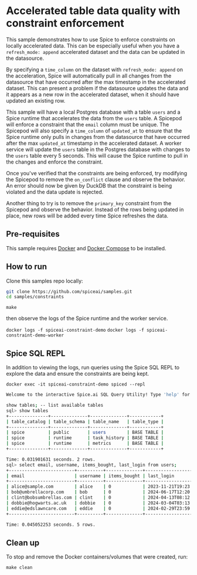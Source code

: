 # Accelerated table data quality with constraint enforcement

This sample demonstrates how to use Spice to enforce constraints on locally accelerated data. This can be especially useful when you have a `refresh_mode: append` accelerated dataset and the data can be updated in the datasource.

By specifying a `time_column` on the dataset with `refresh_mode: append` on the acceleration, Spice will automatically pull in all changes from the datasource that have occurred after the max timestamp in the accelerated dataset. This can present a problem if the datasource updates the data and it appears as a new row in the accelerated dataset, when it should have updated an existing row.

This sample will have a local Postgres database with a table `users` and a Spice runtime that accelerates the data from the `users` table. A Spicepod will enforce a constraint that the `email` column must be unique. The Spicepod will also specify a `time_column` of `updated_at` to ensure that the Spice runtime only pulls in changes from the datasource that have occurred after the max `updated_at` timestamp in the accelerated dataset. A worker service will update the `users` table in the Postgres database with changes to the `users` table every 5 seconds. This will cause the Spice runtime to pull in the changes and enforce the constraint.

Once you've verified that the constraints are being enforced, try modifying the Spicepod to remove the `on_conflict` clause and observe the behavior. An error should now be given by DuckDB that the constraint is being violated and the data update is rejected.

Another thing to try is to remove the `primary_key` constraint from the Spicepod and observe the behavior. Instead of the rows being updated in place, new rows will be added every time Spice refreshes the data.

## Pre-requisites

This sample requires [Docker](https://www.docker.com/) and [Docker Compose](https://docs.docker.com/compose/) to be installed.

## How to run

Clone this samples repo locally:
```bash
git clone https://github.com/spiceai/samples.git
cd samples/constraints
```

`make`

then observe the logs of the Spice runtime and the worker service.

`docker logs -f spiceai-constraint-demo`
`docker logs -f spiceai-constraint-demo-worker`

## Spice SQL REPL
In addition to viewing the logs, run queries using the Spice SQL REPL to explore the data and ensure the constraints are being kept.

`docker exec -it spiceai-constraint-demo spiced --repl`

```bash
Welcome to the interactive Spice.ai SQL Query Utility! Type 'help' for help.

show tables; -- list available tables
sql> show tables
+---------------+--------------+--------------+------------+
| table_catalog | table_schema | table_name   | table_type |
+---------------+--------------+--------------+------------+
| spice         | public       | users        | BASE TABLE |
| spice         | runtime      | task_history | BASE TABLE |
| spice         | runtime      | metrics      | BASE TABLE |
+---------------+--------------+--------------+------------+

Time: 0.031901631 seconds. 2 rows.
sql> select email, username, items_bought, last_login from users;
+-------------------------+----------+--------------+---------------------+
| email                   | username | items_bought | last_login          |
+-------------------------+----------+--------------+---------------------+
| alice@sample.com        | alice    | 0            | 2023-11-21T19:23:34 |
| bob@umbrellacorp.com    | bob      | 0            | 2024-06-17T12:20:19 |
| clint@bobsumbrellas.com | clint    | 0            | 2024-04-13T08:12:46 |
| dobbie@hogwarts.ac.uk   | dobbie   | 0            | 2024-03-04T03:13:04 |
| eddie@edslawncare.com   | eddie    | 0            | 2024-02-29T23:59:59 |
+-------------------------+----------+--------------+---------------------+

Time: 0.045052253 seconds. 5 rows.
```

## Clean up

To stop and remove the Docker containers/volumes that were created, run:

`make clean`
